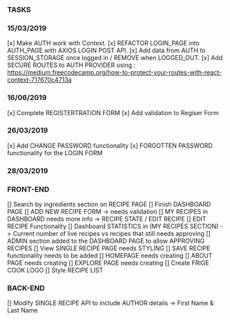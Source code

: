 ### TASKS

### 15/03/2019
[x] Make AUTH work with Context.
[x] REFACTOR LOGIN_PAGE into AUTH_PAGE with AXIOS LOGIN POST API.
[x] Add data from AUTH to SESSION_STORAGE once logged in / REMOVE when LOGGED_OUT.
[x] Add SECURE ROUTES to AUTH PROVIDER using : https://medium.freecodecamp.org/how-to-protect-your-routes-with-react-context-717670c4713a

### 16/06/2019
[x] Complete REGISTERTRATION FORM
[x] Add validation to Regiser Form


### 26/03/2019
[x] Add CHANGE PASSWORD functionality
[x] FORGOTTEN PASSWORD functionality for the LOGIN FORM

### 28/03/2019
### FRONT-END
[] Search by ingredients section on RECIPE PAGE
[] Finish DASHBOARD PAGE
[] ADD NEW RECIPE FORM -> needs validation
[] MY RECIPES in DASHBOARD needs more info -> RECIPE STATE / EDIT RECIPE
[] EDIT RECIPE Functionality
[] Dashboard STATISTICS in (MY RECIPES SECTION) -> Current number of live recipes vs recipes that still needs approving
[] ADMIN section added to the DASHBOARD PAGE to allow APPROVING RECIPES
[] View SINGLE RECIPE PAGE needs STYLING
[] SAVE RECIPE functionality needs to be added
[] HOMEPAGE needs creating
[] ABOUT PAGE needs creating
[] EXPLORE PAGE needs creating
[] Create FRIGE COOK LOGO
[] Style RECIPE LIST

### BACK-END

[] Modify SINGLE RECIPE API to include AUTHOR details -> First Name & Last Name
